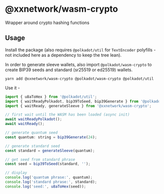# @xxnetwork/wasm-crypto

Wrapper around crypto hashing functions

## Usage

Install the package (also requires `@polkadot/util` for `TextEncoder` polyfills - not included here as a dependency to keep the tree lean).

In order to generate sleeve wallets, also import `@polkadot/wasm-crypto` to create BIP39 seeds and standard (sr25519 or ed25519) wallets.

`yarn add @xxnetwork/wasm-crypto @polkadot/wasm-crypto @polkadot/util`

Use it -

```js
import { u8aToHex } from '@polkadot/util';
import { waitReadyPolkadot, bip39ToSeed, bip39Generate } from '@polkadot/wasm-crypto';
import { waitReady, generateSleeve } from '@xxnetwork/wasm-crypto';

// first wait until the WASM has been loaded (async init)
await waitReadyPolkadot();
await waitReady();

// generate quantum seed
const quantum: string = bip39Generate(24);

// generate standard seed
const standard = generateSleeve(quantum);

// get seed from standard phrase
const seed = bip39ToSeed(standard, '');

// display
console.log('quantum phrase:', quantum);
console.log('standard phrase:', standard);
console.log('seed:', u8aToHex(seed));
```
